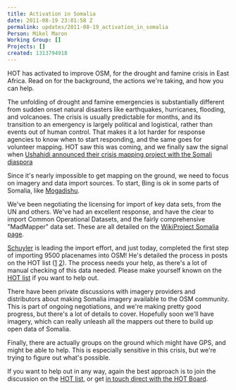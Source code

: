 ```yaml
---
title: Activation in Somalia
date: 2011-08-19 23:01:58 Z
permalink: updates/2011-08-19_activation_in_somalia
Person: Mikel Maron
Working Group: []
Projects: []
created: 1313794918
---
```


<p>HOT has activated to improve OSM, for the drought and famine crisis in East Africa. Read on for the background, the actions we're taking, and how you can help.</p><p>The unfolding of drought and famine emergencies is substantially different from sudden onset natural disasters like earthquakes, hurricanes, flooding, and volcanoes. The crisis is usually predictable for months, and its transition to an emergency is largely political and logistical, rather than events out of human control. That makes it a lot harder for response agencies to know when to start responding, and the same goes for volunteer mapping. HOT saw this was coming, and we finally saw the signal when <a href="http://irevolution.net/2011/08/04/crisis-mapping-somalia/">Ushahidi announced their crisis mapping project with the Somali diaspora</a></p><p>Since it's nearly impossible to get mapping on the ground, we need to focus on imagery and data import sources. To start, Bing is ok in some parts of Somalia, like <a href="http://www.openstreetmap.org/?lat=2.0454&amp;lon=45.3398&amp;zoom=12&amp;layers=M">Mogadishu</a>.</p><p>We've been negotiating the licensing for import of key data sets, from the UN and others. We've had an excellent response, and have the clear to import Common Operational Datasets, and the fairly comprehensive "MadMapper" data set. These are all detailed on the <a href="https://wiki.openstreetmap.org/wiki/WikiProject_Somalia/VectorAndMapData">WikiProject Somalia page</a>.</p><p><a href="https://twitter.com/#!/schuyler">Schuyler</a> is leading the import effort, and just today, completed the first step of importing 9500 placenames into OSM! He's detailed the process in posts on the HOT list (<a href="http://lists.openstreetmap.org/pipermail/hot/2011-August/000905.html">1</a> <a href="http://lists.openstreetmap.org/pipermail/hot/2011-August/000912.html">2</a>). The process needs your help, as there's a lot of manual checking of this data needed. Please make yourself known on the <a href="http://lists.openstreetmap.org/pipermail/hot/">HOT list</a> if you want to help out.</p><p>There have been private discussions with imagery providers and distributors about making Somalia imagery available to the OSM community. This is part of ongoing negotiations, and we're making pretty good progress, but there's a lot of details to cover. Hopefully soon we'll have imagery, which can really unleash all the mappers out there to build up open data of Somalia.</p><p>Finally, there are actually groups on the ground which might have GPS, and might be able to help. This is especially sensitive in this crisis, but we're trying to figure out what's possible.</p><p>If you want to help out in any way, again the best approach is to join the discussion on the <a href="http://lists.openstreetmap.org/pipermail/hot/">HOT list</a>, or get <a href="http://hot.openstreetmap.org/weblog/contact/">in touch direct with the HOT Board</a>.</p>
